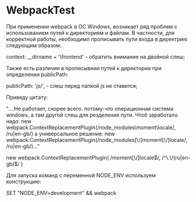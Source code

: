 # WebpackTest

  При применении webpack в ОС Windows, возникает ряд проблем с использованием путей к директориям и файлам.
В частности, для корректной работы, необходимл прописывать пути входа в директрию следующим образом:

context: __dirname + '\\frontend' - обратить внимание на двойной слеш;

  Также есть различия в прописывнии путей к директории при определении publicPath:
  
 publicPath: 'js/', - слеш перед папкой js не ставится;
 
   Приведу цитату:

"....Не работает, скорее всего. потому-что операционная система windows, а там другой слеш для резделения пути. Чтоб заработало надо:
 new webpack.ContextReplacementPlugin(/node_modules\\moment\\locale/, /ru|en-gb/)
 а универсальное решение:
 new webpack.ContextReplacementPlugin(/node_modules[\\\/]moment[\\\/]locale/, /ru|en-gb/)..."
 
 new webpack.ContextReplacementPlugin( /moment[\\\/]locale$/, /^\.\/(ru|en-gb)$/ )
 
 
 Для запуска команд с переменной NODE_ENV используем конструкцию:
 
  SET "NODE_ENV=development" && webpack
 
